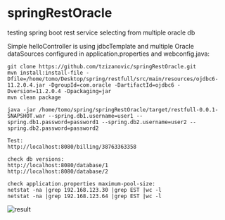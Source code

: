 # springRestOracle
testing spring boot rest service selecting from multiple oracle db

Simple helloController is using jdbcTemplate and multiple Oracle dataSources configured in application.properties and webconfig.java:

```
git clone https://github.com/tzizanovic/springRestOracle.git
mvn install:install-file -Dfile=/home/tomo/Desktop/spring/restfull/src/main/resources/ojdbc6-11.2.0.4.jar -DgroupId=com.oracle -DartifactId=ojdbc6 -Dversion=11.2.0.4 -Dpackaging=jar
mvn clean package

java -jar /home/tomo/spring/springRestOracle/target/restfull-0.0.1-SNAPSHOT.war --spring.db1.username=user1 --spring.db1.password=password1 --spring.db2.username=user2 --spring.db2.password=password2  

Test:  
http://localhost:8080/billing/38763363358

check db versions:
http://localhost:8080/database/1
http://localhost:8080/database/2

check application.properties maximum-pool-size: 
netstat -na |grep 192.168.123.30 |grep EST |wc -l
netstat -na |grep 192.168.123.64 |grep EST |wc -l
```
![result](https://user-images.githubusercontent.com/80390138/111069409-3e1a3880-84cd-11eb-80ad-f614bd9fd891.png)
